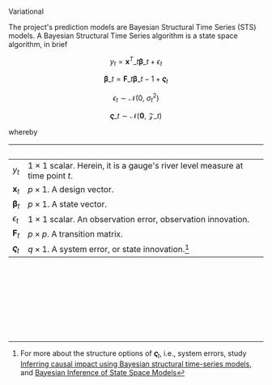 <br>

Variational

The project's prediction models are Bayesian Structural Time Series (STS) models.  A Bayesian Structural Time Series algorithm is a state space algorithm, in brief


$$y_{t} = \mathbf{x}^{T}\_{t}\pmb{\beta}\_{t} + \epsilon_{t}$$

$$\pmb{\beta}\_{t} = \mathbf{F}\_{t}\pmb{\beta}\_{t - 1} + \pmb{\varsigma}_{t}$$

$$\epsilon_{t} \sim \mathcal{N}\bigl(0, \: \sigma^{2}_{t}  \bigr)$$

$$\pmb{\varsigma}\_{t} \sim \mathcal{N}\bigl(\mathbf{0}, \: \pmb{\mathcal{Z}}\_{t}\bigr)$$

whereby

&nbsp; | &nbsp;
:--- | :---
$y_{t}$ | $1 \times 1$ scalar.  Herein, it is a gauge's river level measure at time point $t$.
$\mathbf{x}_{t}$ | $p \times 1$.  A design vector.
$\pmb{\beta}_{t}$ | $p \times 1$.  A state vector.
$\epsilon_{t}$ | $1 \times 1$ scalar.  An observation error, observation innovation.
$\mathbf{F}_{t}$ | $p \times p$.  A transition matrix.
$\pmb{\varsigma}_{t}$ | $q \times 1$. A system error, or state innovation.[^1]


<br>
<br>

<br>
<br>

<br>
<br>

<br>
<br>

[^1]: For more about the structure options of $\pmb{\varsigma}_{t}$, i.e., system errors, study <a href="https://projecteuclid.org/journals/annals-of-applied-statistics/volume-9/issue-1/Inferring-causal-impact-using-Bayesian-structural-time-series-models/10.1214/14-AOAS788.full" target="_blank">Inferring causal impact using Bayesian structural time-series models</a>, and <a href="https://link.springer.com/book/10.1007/978-3-030-76124-0" target="_blank">Bayesian Inference of State Space Models</a>